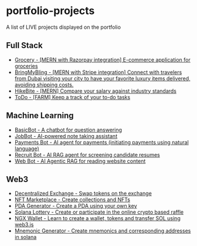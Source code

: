 # portfolio-projects
A list of LIVE projects displayed on the portfolio

## Full Stack

- [Grocery - [MERN with Razorpay integration] E-commerce application for groceries](https://grocery-ten-blush.vercel.app/)
- [BringMyBling - [MERN with Stripe integration] Connect with travelers from Dubai visiting your city to have your favorite luxury items delivered, avoiding shipping costs.](https://bringmybling.vercel.app/)
- [HikeBite - [MERN] Compare your salary against industry standards](https://master--hikebite.netlify.app/)
- [ToDo - [FARM] Keep a track of your to-do tasks](https://todo-farm-coral.vercel.app/)

## Machine Learning

- [BasicBot - A chatbot for question answering](https://ai-basic-bot.vercel.app/)
- [JobBot - AI-powered note taking assistant](https://agentbots.vercel.app/)
- [Payments Bot - AI agent for payments (initiating payments using natural language)](https://paymentbot-beta.vercel.app/)
- [Recruit Bot - AI RAG agent for screening candidate resumes](https://recruit-bot-two.vercel.app/)
- [Web Bot - AI Agentic RAG for reading website content](https://webbot-flax.vercel.app/)

## Web3

- [Decentralized Exchange - Swap tokens on the exchange](https://dex-app-hazel.vercel.app/)
- [NFT Marketplace - Create collections and NFTs](https://nftmarket-one-azure.vercel.app/)
- [PDA Generator - Create a PDA using your own key](https://rust-pda-program.vercel.app/)
- [Solana Lottery - Create or participate in the online crypto based raffle](https://solana-lottery-nu.vercel.app/)
- [NGX Wallet - Learn to create a wallet, tokens and transfer SOL using web3.js](https://crypto-wallet-week2-100xdevs.vercel.app/)
- [Mnemonic Generator - Create mnemonics and corresponding addresses in solana](https://create-mnemonics.vercel.app/)
